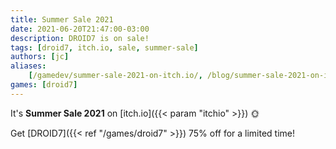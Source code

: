 ```yaml
---
title: Summer Sale 2021
date: 2021-06-20T21:47:00-03:00
description: DROID7 is on sale!
tags: [droid7, itch.io, sale, summer-sale]
authors: [jc]
aliases:
    [/gamedev/summer-sale-2021-on-itch.io/, /blog/summer-sale-2021-on-itch.io/]
games: [droid7]
---
```


It's **Summer Sale 2021** on [itch.io]({{< param "itchio" >}}) 🌞

Get [DROID7]({{< ref "/games/droid7" >}}) 75% off for a limited time!

